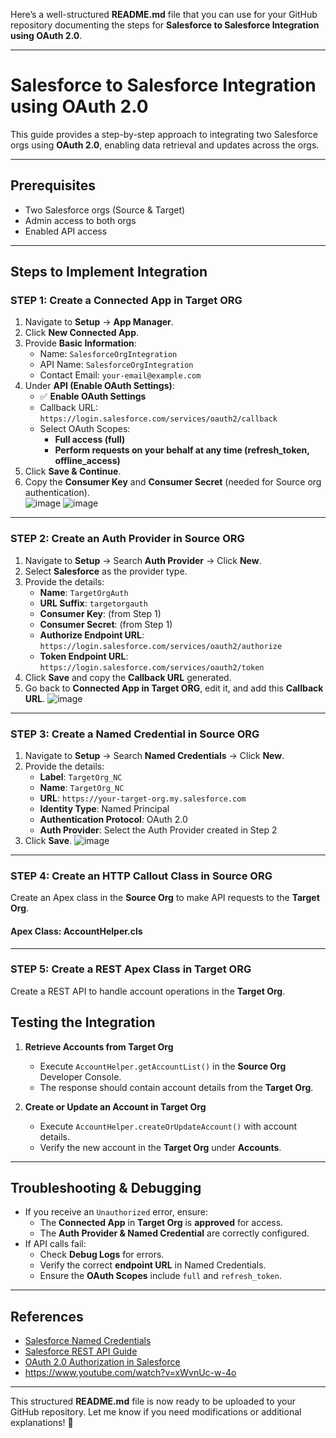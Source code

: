 Here’s a well-structured **README.md** file that you can use for your GitHub repository documenting the steps for **Salesforce to Salesforce Integration using OAuth 2.0**.  

---

# **Salesforce to Salesforce Integration using OAuth 2.0**  

This guide provides a step-by-step approach to integrating two Salesforce orgs using **OAuth 2.0**, enabling data retrieval and updates across the orgs.

---

## **Prerequisites**  
- Two Salesforce orgs (Source & Target)  
- Admin access to both orgs  
- Enabled API access  

---

## **Steps to Implement Integration**  

### **STEP 1: Create a Connected App in Target ORG**  
1. Navigate to **Setup** → **App Manager**.  
2. Click **New Connected App**.  
3. Provide **Basic Information**:  
   - Name: `SalesforceOrgIntegration`  
   - API Name: `SalesforceOrgIntegration`  
   - Contact Email: `your-email@example.com`  
4. Under **API (Enable OAuth Settings)**:  
   - ✅ **Enable OAuth Settings**  
   - Callback URL: `https://login.salesforce.com/services/oauth2/callback`  
   - Select OAuth Scopes:  
     - **Full access (full)**
     - **Perform requests on your behalf at any time (refresh_token, offline_access)**  
5. Click **Save & Continue**.  
6. Copy the **Consumer Key** and **Consumer Secret** (needed for Source org authentication).  
![image](https://github.com/user-attachments/assets/0b5cfd4e-330c-4a70-a271-a8443edbf0d2)
![image](https://github.com/user-attachments/assets/0ed6cd2b-3ca5-48be-98f2-a886606bbc81)


---

### **STEP 2: Create an Auth Provider in Source ORG**  
1. Navigate to **Setup** → Search **Auth Provider** → Click **New**.  
2. Select **Salesforce** as the provider type.  
3. Provide the details:  
   - **Name**: `TargetOrgAuth`  
   - **URL Suffix**: `targetorgauth`  
   - **Consumer Key**: (from Step 1)  
   - **Consumer Secret**: (from Step 1)  
   - **Authorize Endpoint URL**: `https://login.salesforce.com/services/oauth2/authorize`  
   - **Token Endpoint URL**: `https://login.salesforce.com/services/oauth2/token`  
4. Click **Save** and copy the **Callback URL** generated.  
5. Go back to **Connected App in Target ORG**, edit it, and add this **Callback URL**.
   ![image](https://github.com/user-attachments/assets/a08ae83c-0a6c-4739-8dc5-608bbb930406)
 

---

### **STEP 3: Create a Named Credential in Source ORG**  
1. Navigate to **Setup** → Search **Named Credentials** → Click **New**.  
2. Provide the details:  
   - **Label**: `TargetOrg_NC`  
   - **Name**: `TargetOrg_NC`  
   - **URL**: `https://your-target-org.my.salesforce.com`  
   - **Identity Type**: Named Principal  
   - **Authentication Protocol**: OAuth 2.0  
   - **Auth Provider**: Select the Auth Provider created in Step 2  
3. Click **Save**.
   ![image](https://github.com/user-attachments/assets/9177826b-2b35-43b2-9251-171fde78e9bb)


---

### **STEP 4: Create an HTTP Callout Class in Source ORG**  
Create an Apex class in the **Source Org** to make API requests to the **Target Org**.  

#### **Apex Class: AccountHelper.cls**  


---

### **STEP 5: Create a REST Apex Class in Target ORG**  
Create a REST API to handle account operations in the **Target Org**.  


## **Testing the Integration**  

1. **Retrieve Accounts from Target Org**  
   - Execute `AccountHelper.getAccountList()` in the **Source Org** Developer Console.  
   - The response should contain account details from the **Target Org**.  

2. **Create or Update an Account in Target Org**  
   - Execute `AccountHelper.createOrUpdateAccount()` with account details.  
   - Verify the new account in the **Target Org** under **Accounts**.  

---

## **Troubleshooting & Debugging**  
- If you receive an `Unauthorized` error, ensure:  
  - The **Connected App** in **Target Org** is **approved** for access.  
  - The **Auth Provider & Named Credential** are correctly configured.  
- If API calls fail:  
  - Check **Debug Logs** for errors.  
  - Verify the correct **endpoint URL** in Named Credentials.  
  - Ensure the **OAuth Scopes** include `full` and `refresh_token`.  

---

## **References**  
- [Salesforce Named Credentials](https://developer.salesforce.com/docs/atlas.en-us.apexcode.meta/apexcode/apex_callouts_named_credentials.htm)  
- [Salesforce REST API Guide](https://developer.salesforce.com/docs/atlas.en-us.api_rest.meta/api_rest/)  
- [OAuth 2.0 Authorization in Salesforce](https://help.salesforce.com/s/articleView?id=sf.remoteaccess_oauth_web_server_flow.htm&type=5)
- https://www.youtube.com/watch?v=xWvnUc-w-4o 

---

This structured **README.md** file is now ready to be uploaded to your GitHub repository. Let me know if you need modifications or additional explanations! 🚀
